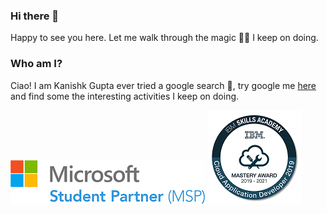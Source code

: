 ### Hi there 👋
Happy to see you here. Let me walk through the magic 🧙‍♂️ I keep on doing.

### Who am I?
Ciao! I am Kanishk Gupta ever tried a google search 🤔, try google me [here](https://www.google.com/search?q=gkanishk) and find some the interesting activities I keep on doing.  

![msp](https://raw.githubusercontent.com/gkanishk/gkanishk/master/assets/msp.png) ![msp](https://raw.githubusercontent.com/gkanishk/gkanishk/master/assets/ibm.png)


<!--
**gkanishk/gkanishk** is a ✨ _special_ ✨ repository because its `README.md` (this file) appears on your GitHub profile.

Here are some ideas to get you started:

- 🔭 I’m currently working on ...
- 🌱 I’m currently learning ...
- 👯 I’m looking to collaborate on ...
- 🤔 I’m looking for help with ...
- 💬 Ask me about ...
- 📫 How to reach me: ...
- 😄 Pronouns: ...
- ⚡ Fun fact: ...
-->
